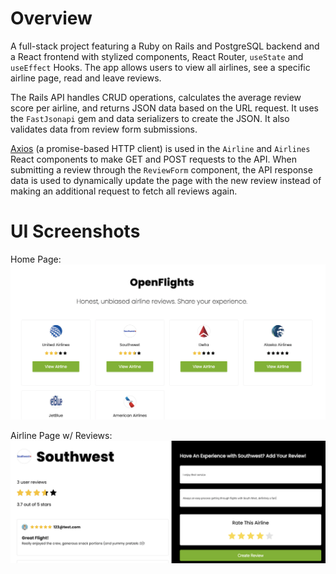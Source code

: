 # Overview
A full-stack project featuring a Ruby on Rails and PostgreSQL backend and a React frontend with stylized components, React Router, `useState` and `useEffect` Hooks. 
The app allows users to view all airlines, see a specific airline page, read and leave reviews.

The Rails API handles CRUD operations, calculates the average review score per airline, and returns JSON data based on the URL request. It uses the `FastJsonapi` gem and data serializers to create the JSON. It also validates data from review form submissions.

[Axios](https://github.com/axios/axios) (a promise-based HTTP client) is used in the `Airline` and `Airlines` React components to make GET and POST requests to the API. 
When submitting a review through the `ReviewForm` component, the API response data is used to dynamically update the page with the new review instead of making an additional request to fetch all reviews again. 

# UI Screenshots
Home Page:
![index](https://raw.githubusercontent.com/deyansp/airline-review-app-react-and-rails/main/main.png?token=AKMQMV3SU76HKZMCDM3E7HDA3SMGM)

Airline Page w/ Reviews:
![airline](https://raw.githubusercontent.com/deyansp/airline-review-app-react-and-rails/main/airline-view.png?token=AKMQMV7SLNIHXCOO5DKLKPTA3SMGG)
